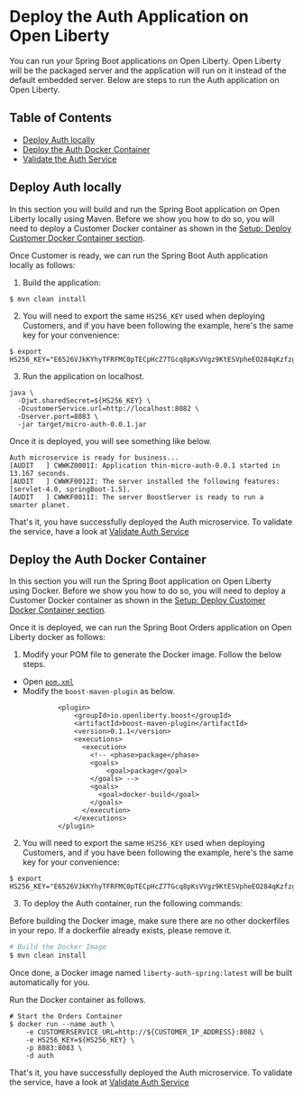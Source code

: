# Deploy the Auth Application on Open Liberty

You can run your Spring Boot applications on Open Liberty. Open Liberty will be the packaged server and the application will run on it instead of the default embedded server. Below are steps to run the Auth application on Open Liberty.

## Table of Contents

+ [Deploy Auth locally](#deploy-auth-locally)
+ [Deploy the Auth Docker Container](#deploy-the-auth-docker-container)
+ [Validate the Auth Service](/README.md#validate-auth-service)

## Deploy Auth locally

In this section you will build and run the Spring Boot application on Open Liberty locally using Maven. Before we show you how to do so, you will need to deploy a Customer Docker container as shown in the [Setup: Deploy Customer Docker Container section](/README.md#setup-deploy-customer-docker-container).

Once Customer is ready, we can run the Spring Boot Auth application locally as follows:

1. Build the application:
```
$ mvn clean install
```

2. You will need to export the same `HS256_KEY` used when deploying Customers, and if you have been following the example, here's the same key for your convenience:

```
$ export HS256_KEY="E6526VJkKYhyTFRFMC0pTECpHcZ7TGcq8pKsVVgz9KtESVpheEO284qKzfzg8HpWNBPeHOxNGlyudUHi6i8tFQJXC8PiI48RUpMh23vPDLGD35pCM0417gf58z5xlmRNii56fwRCmIhhV7hDsm3KO2jRv4EBVz7HrYbzFeqI45CaStkMYNipzSm2duuer7zRdMjEKIdqsby0JfpQpykHmC5L6hxkX0BT7XWqztTr6xHCwqst26O0g8r7bXSYjp4a"
```

3. Run the application on localhost.

```
java \
  -Djwt.sharedSecret=${HS256_KEY} \
  -DcustomerService.url=http://localhost:8082 \
  -Dserver.port=8083 \
  -jar target/micro-auth-0.0.1.jar
```

Once it is deployed, you will see something like below.

```
Auth microservice is ready for business...
[AUDIT   ] CWWKZ0001I: Application thin-micro-auth-0.0.1 started in 13.167 seconds.
[AUDIT   ] CWWKF0012I: The server installed the following features: [servlet-4.0, springBoot-1.5].
[AUDIT   ] CWWKF0011I: The server BoostServer is ready to run a smarter planet.
```

That's it, you have successfully deployed the Auth microservice. To validate the service, have a look at [Validate Auth Service](/README.md#validate-auth-service)

## Deploy the Auth Docker Container

In this section you will run the Spring Boot application on Open Liberty using Docker. Before we show you how to do so, you will need to deploy a Customer Docker container as shown in the [Setup: Deploy Customer Docker Container section](/README.md#setup-deploy-customer-docker-container).

Once it is deployed, we can run the Spring Boot Orders application on Open Liberty docker as follows:

1. Modify your POM file to generate the Docker image. Follow the below steps.
- Open [`pom.xml`](pom.xml)
- Modify the `boost-maven-plugin` as below.

```
            <plugin>
                <groupId>io.openliberty.boost</groupId>
                <artifactId>boost-maven-plugin</artifactId>
                <version>0.1.1</version>
                <executions>
                  <execution>
                    <!-- <phase>package</phase>
                    <goals>
                        <goal>package</goal>
                    </goals> -->
                    <goals>
                      <goal>docker-build</goal>
                    </goals>
                  </execution>
                </executions>
            </plugin>
```

2. You will need to export the same `HS256_KEY` used when deploying Customers, and if you have been following the example, here's the same key for your convenience:

```
$ export HS256_KEY="E6526VJkKYhyTFRFMC0pTECpHcZ7TGcq8pKsVVgz9KtESVpheEO284qKzfzg8HpWNBPeHOxNGlyudUHi6i8tFQJXC8PiI48RUpMh23vPDLGD35pCM0417gf58z5xlmRNii56fwRCmIhhV7hDsm3KO2jRv4EBVz7HrYbzFeqI45CaStkMYNipzSm2duuer7zRdMjEKIdqsby0JfpQpykHmC5L6hxkX0BT7XWqztTr6xHCwqst26O0g8r7bXSYjp4a"
```


3. To deploy the Auth container, run the following commands:

Before building the Docker image, make sure there are no other dockerfiles in your repo. If a dockerfile already exists, please remove it.

```bash
# Build the Docker Image
$ mvn clean install 
```

Once done, a Docker image named `liberty-auth-spring:latest` will be built automatically for you.

Run the Docker container as follows.

```
# Start the Orders Container
$ docker run --name auth \
    -e CUSTOMERSERVICE_URL=http://${CUSTOMER_IP_ADDRESS}:8082 \
    -e HS256_KEY=${HS256_KEY} \
    -p 8083:8083 \
    -d auth
```

That's it, you have successfully deployed the Auth microservice. To validate the service, have a look at [Validate Auth Service](/README.md#validate-auth-service)
